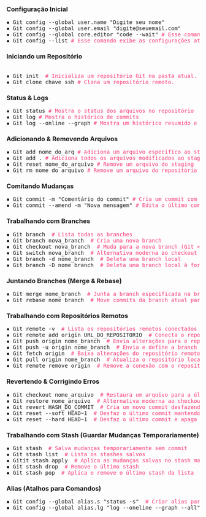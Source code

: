 ### Configuração Inicial
<pre>
▪ Git config --global user.name "Digite seu nome"
▪ Git config --global user.email "digite@seuemail.com"
▪ Git config --global core.editor "code --wait" <span style="color:#F73873;"># Esse comando define vs code como editor.</span>
▪ Git config --list <span style="color:#F73873;"># Esse comando exibe as configurações atuais.</span>
</pre>

### Iniciando um Repositório
<pre> 
▪ Git init <span style="color:#F73873;"> # Inicializa um repositório Git na pasta atual.</span>
▪ Git clone chave_ssh <span style="color:#F73873;"># Clona um repositório remoto.</span>
</pre>

### Status & Logs
<pre>
▪ Git status <span style="color:#F73873;"># Mostra o status dos arquivos no repositório</span>
▪ Git log <span style="color:#F73873;"># Mostra o histórico de commits</span>
▪ Git log --online --graph <span style="color:#F73873;"># Mostra um histórico resumido e visual</span>
</pre>

### Adicionando & Removendo Arquivos
<pre>
▪ Git add nome_do_arq <span style="color:#F73873;"># Adiciona um arquivo específico ao staging</span>
▪ Git add . <span style="color:#F73873;"># Adiciona todos os arquivos modificados ao staging</span>
▪ Git reset nome_do_arquivo <span style="color:#F73873;"># Remove um arquivo do staging</span>
▪ Git rm nome_do_arquivo <span style="color:#F73873;"># Remove um arquivo do repositório e do sistema de arquivos</span>
</pre>

### Comitando Mudanças
<pre>
▪ Git commit -m "Comentário do commit" <span style="color:#F73873;"># Cria um commit com os arquivos no staging</span>
▪ Git commit --amend -m "Nova mensagem" <span style="color:#F73873;"># Edita o último commit</span>
</pre>

### Trabalhando com Branches
<pre>
▪ Git branch  <span style="color:#F73873;"># Lista todas as branches</span>
▪ Git branch nova_branch  <span style="color:#F73873;"># Cria uma nova branch</span>
▪ Git checkout nova_branch  <span style="color:#F73873;"># Muda para a nova branch (Git < 2.23)</span>
▪ Git switch nova_branch  <span style="color:#F73873;"># Alternativa moderna ao checkout (Git >= 2.23)</span>
▪ Git branch -d nome_branch  <span style="color:#F73873;"># Deleta uma branch local</span>
▪ Git branch -D nome_branch  <span style="color:#F73873;"># Deleta uma branch local à força</span>
</pre>

### Juntando Branches (Merge & Rebase)
<pre>
▪ Git merge nome_branch  <span style="color:#F73873;"># Junta a branch especificada na branch atual</span>
▪ Git rebase nome_branch  <span style="color:#F73873;"># Move commits da branch atual para a base da outra branch</span>
</pre>

### Trabalhando com Repositórios Remotos
<pre>
▪ Git remote -v  <span style="color:#F73873;"># Lista os repositórios remotos conectados</span>
▪ Git remote add origin URL_DO_REPOSITORIO  <span style="color:#F73873;"># Conecta o repositório local ao remoto</span>
▪ Git push origin nome_branch  <span style="color:#F73873;"># Envia alterações para o repositório remoto</span>
▪ Git push -u origin nome_branch  <span style="color:#F73873;"># Envia e define a branch remota como padrão</span>
▪ Git fetch origin  <span style="color:#F73873;"># Baixa alterações do repositório remoto sem aplicar</span>
▪ Git pull origin nome_branch  <span style="color:#F73873;"># Atualiza o repositório local com o remoto</span>
▪ Git remote remove origin  <span style="color:#F73873;"># Remove a conexão com o repositório remoto</span>
</pre>

### Revertendo & Corrigindo Erros
<pre>
▪ Git checkout nome_arquivo  <span style="color:#F73873;"># Restaura um arquivo para a última versão commitada</span>
▪ Git restore nome_arquivo  <span style="color:#F73873;"># Alternativa moderna ao checkout (Git >= 2.23)</span>
▪ Git revert HASH_DO_COMMIT  <span style="color:#F73873;"># Cria um novo commit desfazendo um commit específico</span>
▪ Git reset --soft HEAD~1  <span style="color:#F73873;"># Desfaz o último commit mantendo as mudanças</span>
▪ Git reset --hard HEAD~1  <span style="color:#F73873;"># Desfaz o último commit e apaga as mudanças</span>
</pre>

### Trabalhando com Stash (Guardar Mudanças Temporariamente)
<pre>
▪ Git stash  <span style="color:#F73873;"># Salva mudanças temporariamente sem commit</span>
▪ Git stash list  <span style="color:#F73873;"># Lista os stashes salvos</span>
▪ Gitit stash apply  <span style="color:#F73873;"># Aplica as mudanças salvas no stash mais recente</span>
▪ Git stash drop  <span style="color:#F73873;"># Remove o último stash</span>
▪ Git stash pop  <span style="color:#F73873;"># Aplica e remove o último stash da lista</span>
</pre>

### Alias (Atalhos para Comandos)
<pre>
▪ Git config --global alias.s "status -s"  <span style="color:#F73873;"># Criar alias para status simplificado</span>
▪ Git config --global alias.lg "log --oneline --graph --all"  <span style="color:#F73873;"># Histórico resumido</span>
</pre>